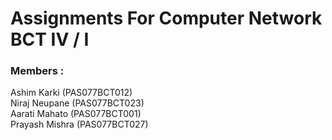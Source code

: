 # Assignments For Computer Network BCT IV / I
### Members :<br/>
Ashim   Karki    (PAS077BCT012) <br/>
Niraj   Neupane  (PAS077BCT023) <br/>
Aarati  Mahato   (PAS077BCT001)  <br/>
Prayash Mishra   (PAS077BCT027)

